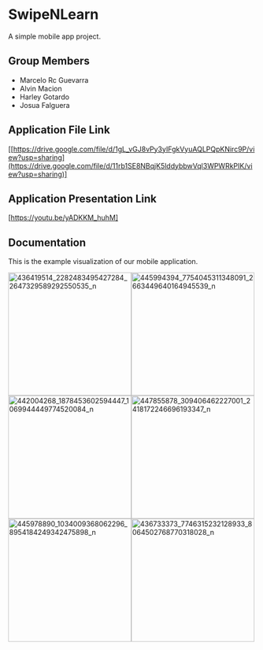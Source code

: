 # SwipeNLearn

A simple mobile app project.

## Group Members
- Marcelo Rc Guevarra
- Alvin Macion
- Harley Gotardo
- Josua Falguera

## Application File Link
[[https://drive.google.com/file/d/1gL_vGJ8vPy3yIFgkVyuAQLPQpKNirc9P/view?usp=sharing](https://drive.google.com/file/d/11rb1SE8NBqjK5lddybbwVql3WPWRkPIK/view?usp=sharing)]

## Application Presentation Link
[https://youtu.be/yADKKM_huhM]

## Documentation

This is the example visualization of our mobile application.

<div style="display: flex; flex-wrap: wrap;">
  <img src="https://github.com/alvnmacion/SwipeNLearn/assets/108714610/0e0f4caa-6cbd-4e29-bcbf-b9d2c7aa0da0" alt="436419514_2282483495427284_2647329589292550535_n" width="250">
  <img src="https://github.com/alvnmacion/SwipeNLearn/assets/108714610/a4fff71c-dbec-4870-b471-041e4d3ad1e3" alt="445994394_7754045311348091_2663449640164945539_n" width="250">
  <img src="https://github.com/alvnmacion/SwipeNLearn/assets/108714610/fd504431-1eaf-4c55-9c94-7d0514b033e6" alt="442004268_1878453602594447_1069944449774520084_n" width="250">
  <img src="https://github.com/alvnmacion/SwipeNLearn/assets/108714610/6c115e98-b4dd-4008-a455-c9a3f6561da0" alt="447855878_309406462227001_2418172246696193347_n" width="250">
  <img src="https://github.com/alvnmacion/SwipeNLearn/assets/108714610/f7319d06-8d38-44a3-8964-b31b6e7c9a7a" alt="445978890_1034009368062296_8954184249342475898_n" width="250">
  <img src="https://github.com/alvnmacion/SwipeNLearn/assets/108714610/7da5a9a7-82f6-4d05-89cd-8ae6696193eb" alt="436733373_7746315232128933_8064502768770318028_n" width="250">
</div>

